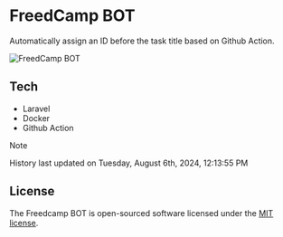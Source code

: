 # FreedCamp BOT

Automatically assign an ID before the task title based on Github Action.

![FreedCamp BOT](https://repository-images.githubusercontent.com/737932867/7d34798b-2680-471c-b089-a78a718d3d6a)

## Tech

- Laravel
- Docker
- Github Action

> [!NOTE]  
> History last updated on Tuesday, August 6th, 2024, 12:13:55 PM

## License

The Freedcamp BOT is open-sourced software licensed under the [MIT license](https://opensource.org/licenses/MIT).
